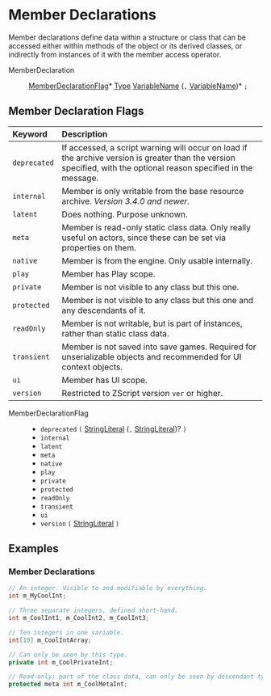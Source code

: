 # Member Declarations

Member declarations define data within a structure or class that can
be accessed either within methods of the object or its derived
classes, or indirectly from instances of it with the member access
operator.

<dl class="syn"><dt>MemberDeclaration</dt><dd>

[MemberDeclarationFlag]* [Type] [VariableName] (`,` [VariableName])*
`;`

</dd></dl>

<!-- toc -->

## Member Declaration Flags

| Keyword      | Description
| :------      | :--
| `deprecated` | If accessed, a script warning will occur on load if the archive version is greater than the version specified, with the optional reason specified in the message.
| `internal`   | Member is only writable from the base resource archive. *Version 3.4.0 and newer.*
| `latent`     | Does nothing. Purpose unknown.
| `meta`       | Member is read-only static class data. Only really useful on actors, since these can be set via properties on them.
| `native`     | Member is from the engine. Only usable internally.
| `play`       | Member has Play scope.
| `private`    | Member is not visible to any class but this one.
| `protected`  | Member is not visible to any class but this one and any descendants of it.
| `readOnly`   | Member is not writable, but is part of instances, rather than static class data.
| `transient`  | Member is not saved into save games. Required for unserializable objects and recommended for UI context objects.
| `ui`         | Member has UI scope.
| `version`    | Restricted to ZScript version `ver` or higher.

<dl class="syn"><dt>MemberDeclarationFlag</dt><dd>

* `deprecated` `(` [StringLiteral] (`,` [StringLiteral])? `)`
* `internal`
* `latent`
* `meta`
* `native`
* `play`
* `private`
* `protected`
* `readOnly`
* `transient`
* `ui`
* `version` `(` [StringLiteral] `)`

</dd></dl>

## Examples

### Member Declarations

```csharp
// An integer. Visible to and modifiable by everything.
int m_MyCoolInt;
```

```csharp
// Three separate integers, defined short-hand.
int m_CoolInt1, m_CoolInt2, m_CoolInt3;
```

```csharp
// Ten integers in one variable.
int[10] m_CoolIntArray;
```

```csharp
// Can only be seen by this type.
private int m_CoolPrivateInt;
```

```csharp
// Read-only; part of the class data, can only be seen by descendant types.
protected meta int m_CoolMetaInt;
```

[StringLiteral]: Fundamentals.md#string-literals
[Type]: Types.md#types
[VariableName]: Types.md#variable-names

[MemberDeclarationFlag]: #member-declaration-flags
